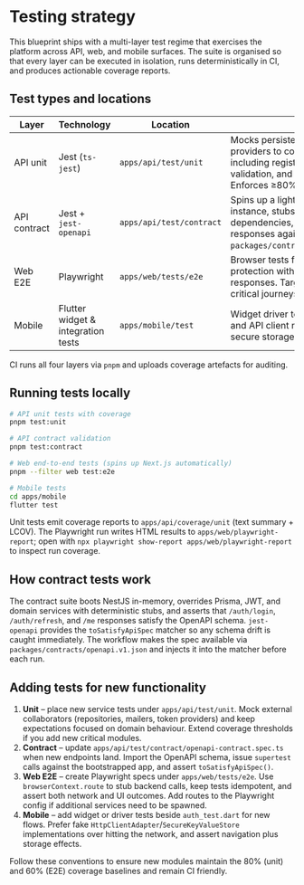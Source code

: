 # Testing strategy

This blueprint ships with a multi-layer test regime that exercises the platform across API, web, and mobile surfaces. The suite is organised so that every layer can be executed in isolation, runs deterministically in CI, and produces actionable coverage reports.

## Test types and locations

| Layer | Technology | Location | Notes |
| --- | --- | --- | --- |
| API unit | Jest (`ts-jest`) | `apps/api/test/unit` | Mocks persistence and token providers to cover domain logic, including registration, credential validation, and token refresh flows. Enforces ≥80% coverage. |
| API contract | Jest + `jest-openapi` | `apps/api/test/contract` | Spins up a lightweight NestJS instance, stubs external dependencies, and validates responses against `packages/contracts/openapi.v1.json`. |
| Web E2E | Playwright | `apps/web/tests/e2e` | Browser tests for login and CSRF protection with mocked backend responses. Target ≥60% coverage of critical journeys. |
| Mobile | Flutter widget & integration tests | `apps/mobile/test` | Widget driver test for the login flow and API client refresh logic, plus secure storage unit coverage. |

CI runs all four layers via `pnpm` and uploads coverage artefacts for auditing.

## Running tests locally

```bash
# API unit tests with coverage
pnpm test:unit

# API contract validation
pnpm test:contract

# Web end-to-end tests (spins up Next.js automatically)
pnpm --filter web test:e2e

# Mobile tests
cd apps/mobile
flutter test
```

Unit tests emit coverage reports to `apps/api/coverage/unit` (text summary + LCOV). The Playwright run writes HTML results to `apps/web/playwright-report`; open with `npx playwright show-report apps/web/playwright-report` to inspect run coverage.

## How contract tests work

The contract suite boots NestJS in-memory, overrides Prisma, JWT, and domain services with deterministic stubs, and asserts that `/auth/login`, `/auth/refresh`, and `/me` responses satisfy the OpenAPI schema. `jest-openapi` provides the `toSatisfyApiSpec` matcher so any schema drift is caught immediately. The workflow makes the spec available via `packages/contracts/openapi.v1.json` and injects it into the matcher before each run.

## Adding tests for new functionality

1. **Unit** – place new service tests under `apps/api/test/unit`. Mock external collaborators (repositories, mailers, token providers) and keep expectations focused on domain behaviour. Extend coverage thresholds if you add new critical modules.
2. **Contract** – update `apps/api/test/contract/openapi-contract.spec.ts` when new endpoints land. Import the OpenAPI schema, issue `supertest` calls against the bootstrapped app, and assert `toSatisfyApiSpec()`.
3. **Web E2E** – create Playwright specs under `apps/web/tests/e2e`. Use `browserContext.route` to stub backend calls, keep tests idempotent, and assert both network and UI outcomes. Add routes to the Playwright config if additional services need to be spawned.
4. **Mobile** – add widget or driver tests beside `auth_test.dart` for new flows. Prefer fake `HttpClientAdapter`/`SecureKeyValueStore` implementations over hitting the network, and assert navigation plus storage effects.

Follow these conventions to ensure new modules maintain the 80% (unit) and 60% (E2E) coverage baselines and remain CI friendly.
